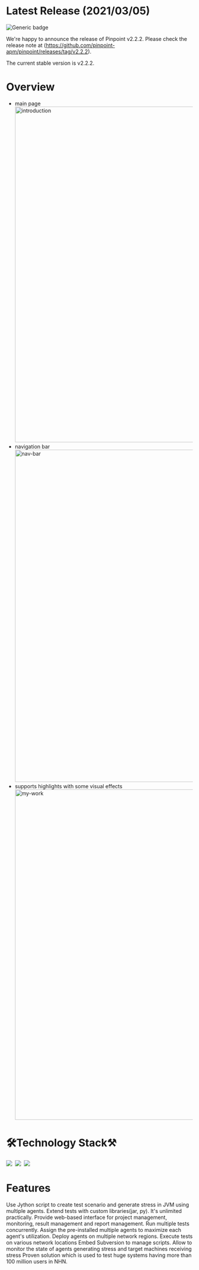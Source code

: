# Latest Release (2021/03/05)

![Generic badge](https://img.shields.io/badge/build-passing-green.svg)

We're happy to announce the release of Pinpoint v2.2.2. Please check the release note at (https://github.com/pinpoint-apm/pinpoint/releases/tag/v2.2.2).

The current stable version is v2.2.2.

# Overview

- main page
  <img width="904" alt="introduction" src="https://user-images.githubusercontent.com/58083434/123571885-22316d00-d806-11eb-8731-0a3d9c374d4c.png">
- navigation bar
  <img width="895" alt="nav-bar" src="https://user-images.githubusercontent.com/58083434/123571907-2f4e5c00-d806-11eb-9bfc-45d06fe9091f.png">
- supports highlights with some visual effects
  <img width="890" alt="my-work" src="https://user-images.githubusercontent.com/58083434/123571935-3bd2b480-d806-11eb-9741-a0a522ca14bb.png">

# 🛠Technology Stack⚒

<img src="https://img.shields.io/badge/HTML5-E34F26?style=flat-square&logo=HTML5&logoColor=white"/></a>&nbsp;
<img src="https://img.shields.io/badge/CSS3-1572B6?style=flat-square&logo=CSS3&logoColor=white"/></a>&nbsp;
<img src="https://img.shields.io/badge/Javascript-F7DF1E?style=flat-square&logo=JavaScript&logoColor=white"/></a>

<!-- React #61DAFB -->

# Features

Use Jython script to create test scenario and generate stress in JVM using multiple agents.
Extend tests with custom libraries(jar, py). It's unlimited practically.
Provide web-based interface for project management, monitoring, result management and report management.
Run multiple tests concurrently. Assign the pre-installed multiple agents to maximize each agent's utilization.
Deploy agents on multiple network regions. Execute tests on various network locations
Embed Subversion to manage scripts.
Allow to monitor the state of agents generating stress and target machines receiving stress
Proven solution which is used to test huge systems having more than 100 million users in NHN.
